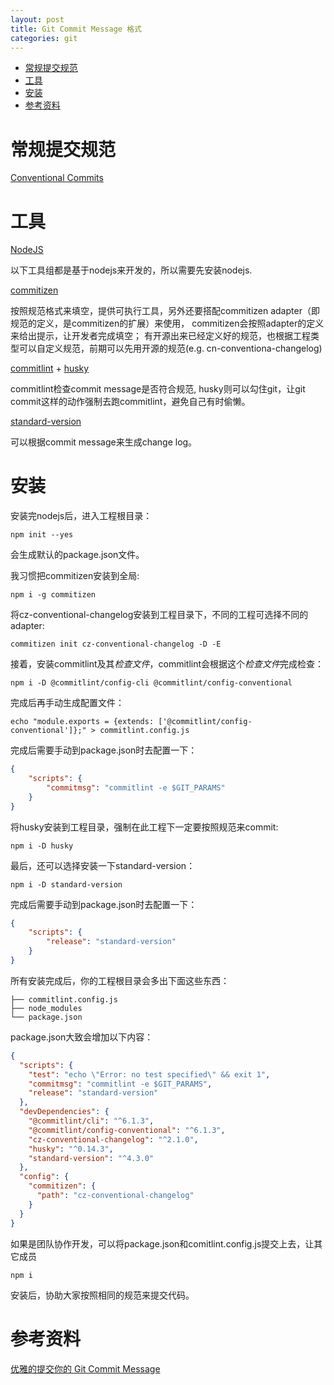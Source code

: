 ```yaml
---
layout: post
title: Git Commit Message 格式
categories: git
---
```


<!-- TOC -->

- [常规提交规范](#%E5%B8%B8%E8%A7%84%E6%8F%90%E4%BA%A4%E8%A7%84%E8%8C%83)
- [工具](#%E5%B7%A5%E5%85%B7)
- [安装](#%08%08%E5%AE%89%E8%A3%85)
- [参考资料](#%E5%8F%82%E8%80%83%E8%B5%84%E6%96%99)

<!-- /TOC -->

# 常规提交规范

[Conventional Commits](https://conventionalcommits.org)

# 工具

[NodeJS](https://nodejs.org/en/)

以下工具组都是基于nodejs来开发的，所以需要先安装nodejs.

[commitizen](https://github.com/commitizen/cz-cli)

按照规范格式来填空，提供可执行工具，另外还要搭配commitizen adapter（即规范的定义，是commitizen的扩展）来使用，
commitizen会按照adapter的定义来给出提示，让开发者完成填空；
有开源出来已经定义好的规范，也根据工程类型可以自定义规范，前期可以先用开源的规范(e.g. cn-conventiona-changelog)

[commitlint](https://github.com/marionebl/commitlint) + [husky](https://github.com/typicode/husky/tree/master)

commitlint检查commit message是否符合规范, husky则可以勾住git，让git commit这样的动作强制去跑commitlint，避免自己有时偷懒。

[standard-version]()

可以根据commit message来生成change log。

# 安装

安装完nodejs后，进入工程根目录：

``` shell
npm init --yes 
```

会生成默认的package.json文件。

我习惯把commitizen安装到全局:

``` shell
npm i -g commitizen
```

将cz-conventional-changelog安装到工程目录下，不同的工程可选择不同的adapter:

``` shell
commitizen init cz-conventional-changelog -D -E
```


接着，安装commitlint及其*检查文件*，commitlint会根据这个*检查文件*完成检查：

``` shell
npm i -D @commitlint/config-cli @commitlint/config-conventional
```

完成后再手动生成配置文件：

``` shell
echo "module.exports = {extends: ['@commitlint/config-conventional']};" > commitlint.config.js
```

完成后需要手动到package.json时去配置一下：

``` json
{
    "scripts": {
        "commitmsg": "commitlint -e $GIT_PARAMS"
    }
}
```

将husky安装到工程目录，强制在此工程下一定要按照规范来commit:

``` shell
npm i -D husky
```

最后，还可以选择安装一下standard-version：

``` shell
npm i -D standard-version
```

完成后需要手动到package.json时去配置一下：

``` json
{
    "scripts": {
        "release": "standard-version"
    }
}
```

所有安装完成后，你的工程根目录会多出下面这些东西：

``` shell
├── commitlint.config.js
├── node_modules
└── package.json
```

package.json大致会增加以下内容：

``` json
{
  "scripts": {
    "test": "echo \"Error: no test specified\" && exit 1",
    "commitmsg": "commitlint -e $GIT_PARAMS",
    "release": "standard-version"
  },
  "devDependencies": {
    "@commitlint/cli": "^6.1.3",
    "@commitlint/config-conventional": "^6.1.3",
    "cz-conventional-changelog": "^2.1.0",
    "husky": "^0.14.3",
    "standard-version": "^4.3.0"
  },
  "config": {
    "commitizen": {
      "path": "cz-conventional-changelog"
    }
  }
}
```

如果是团队协作开发，可以将package.json和comitlint.config.js提交上去，让其它成员

``` shell
npm i
```

安装后，协助大家按照相同的规范来提交代码。

# 参考资料

[优雅的提交你的 Git Commit Message](https://zhuanlan.zhihu.com/p/34223150)


